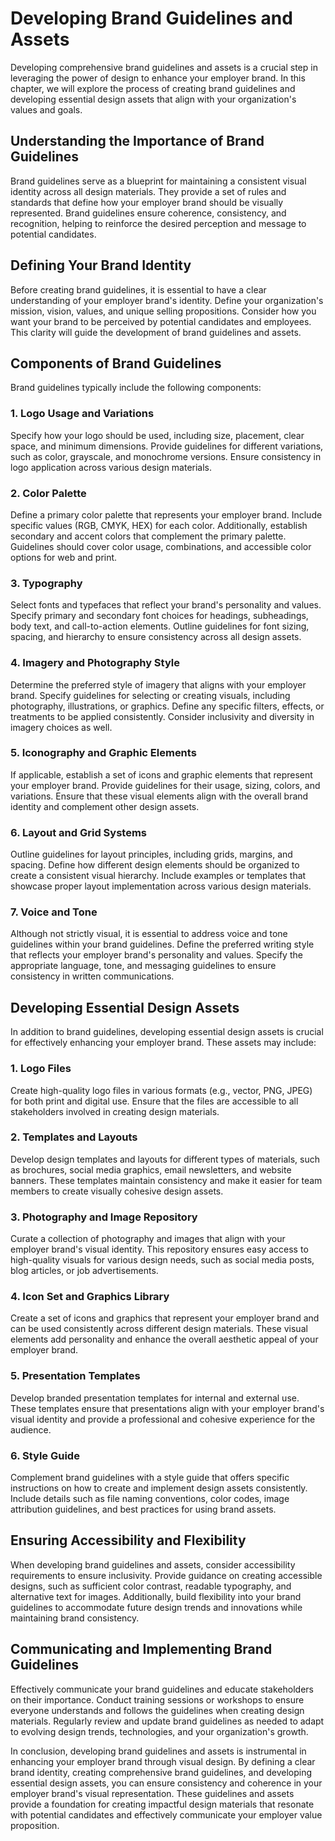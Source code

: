 Developing Brand Guidelines and Assets
===============================================

Developing comprehensive brand guidelines and assets is a crucial step in leveraging the power of design to enhance your employer brand. In this chapter, we will explore the process of creating brand guidelines and developing essential design assets that align with your organization's values and goals.

Understanding the Importance of Brand Guidelines
------------------------------------------------

Brand guidelines serve as a blueprint for maintaining a consistent visual identity across all design materials. They provide a set of rules and standards that define how your employer brand should be visually represented. Brand guidelines ensure coherence, consistency, and recognition, helping to reinforce the desired perception and message to potential candidates.

Defining Your Brand Identity
----------------------------

Before creating brand guidelines, it is essential to have a clear understanding of your employer brand's identity. Define your organization's mission, vision, values, and unique selling propositions. Consider how you want your brand to be perceived by potential candidates and employees. This clarity will guide the development of brand guidelines and assets.

Components of Brand Guidelines
------------------------------

Brand guidelines typically include the following components:

### 1. Logo Usage and Variations

Specify how your logo should be used, including size, placement, clear space, and minimum dimensions. Provide guidelines for different variations, such as color, grayscale, and monochrome versions. Ensure consistency in logo application across various design materials.

### 2. Color Palette

Define a primary color palette that represents your employer brand. Include specific values (RGB, CMYK, HEX) for each color. Additionally, establish secondary and accent colors that complement the primary palette. Guidelines should cover color usage, combinations, and accessible color options for web and print.

### 3. Typography

Select fonts and typefaces that reflect your brand's personality and values. Specify primary and secondary font choices for headings, subheadings, body text, and call-to-action elements. Outline guidelines for font sizing, spacing, and hierarchy to ensure consistency across all design assets.

### 4. Imagery and Photography Style

Determine the preferred style of imagery that aligns with your employer brand. Specify guidelines for selecting or creating visuals, including photography, illustrations, or graphics. Define any specific filters, effects, or treatments to be applied consistently. Consider inclusivity and diversity in imagery choices as well.

### 5. Iconography and Graphic Elements

If applicable, establish a set of icons and graphic elements that represent your employer brand. Provide guidelines for their usage, sizing, colors, and variations. Ensure that these visual elements align with the overall brand identity and complement other design assets.

### 6. Layout and Grid Systems

Outline guidelines for layout principles, including grids, margins, and spacing. Define how different design elements should be organized to create a consistent visual hierarchy. Include examples or templates that showcase proper layout implementation across various design materials.

### 7. Voice and Tone

Although not strictly visual, it is essential to address voice and tone guidelines within your brand guidelines. Define the preferred writing style that reflects your employer brand's personality and values. Specify the appropriate language, tone, and messaging guidelines to ensure consistency in written communications.

Developing Essential Design Assets
----------------------------------

In addition to brand guidelines, developing essential design assets is crucial for effectively enhancing your employer brand. These assets may include:

### 1. Logo Files

Create high-quality logo files in various formats (e.g., vector, PNG, JPEG) for both print and digital use. Ensure that the files are accessible to all stakeholders involved in creating design materials.

### 2. Templates and Layouts

Develop design templates and layouts for different types of materials, such as brochures, social media graphics, email newsletters, and website banners. These templates maintain consistency and make it easier for team members to create visually cohesive design assets.

### 3. Photography and Image Repository

Curate a collection of photography and images that align with your employer brand's visual identity. This repository ensures easy access to high-quality visuals for various design needs, such as social media posts, blog articles, or job advertisements.

### 4. Icon Set and Graphics Library

Create a set of icons and graphics that represent your employer brand and can be used consistently across different design materials. These visual elements add personality and enhance the overall aesthetic appeal of your employer brand.

### 5. Presentation Templates

Develop branded presentation templates for internal and external use. These templates ensure that presentations align with your employer brand's visual identity and provide a professional and cohesive experience for the audience.

### 6. Style Guide

Complement brand guidelines with a style guide that offers specific instructions on how to create and implement design assets consistently. Include details such as file naming conventions, color codes, image attribution guidelines, and best practices for using brand assets.

Ensuring Accessibility and Flexibility
--------------------------------------

When developing brand guidelines and assets, consider accessibility requirements to ensure inclusivity. Provide guidance on creating accessible designs, such as sufficient color contrast, readable typography, and alternative text for images. Additionally, build flexibility into your brand guidelines to accommodate future design trends and innovations while maintaining brand consistency.

Communicating and Implementing Brand Guidelines
-----------------------------------------------

Effectively communicate your brand guidelines and educate stakeholders on their importance. Conduct training sessions or workshops to ensure everyone understands and follows the guidelines when creating design materials. Regularly review and update brand guidelines as needed to adapt to evolving design trends, technologies, and your organization's growth.

In conclusion, developing brand guidelines and assets is instrumental in enhancing your employer brand through visual design. By defining a clear brand identity, creating comprehensive brand guidelines, and developing essential design assets, you can ensure consistency and coherence in your employer brand's visual representation. These guidelines and assets provide a foundation for creating impactful design materials that resonate with potential candidates and effectively communicate your employer value proposition.
